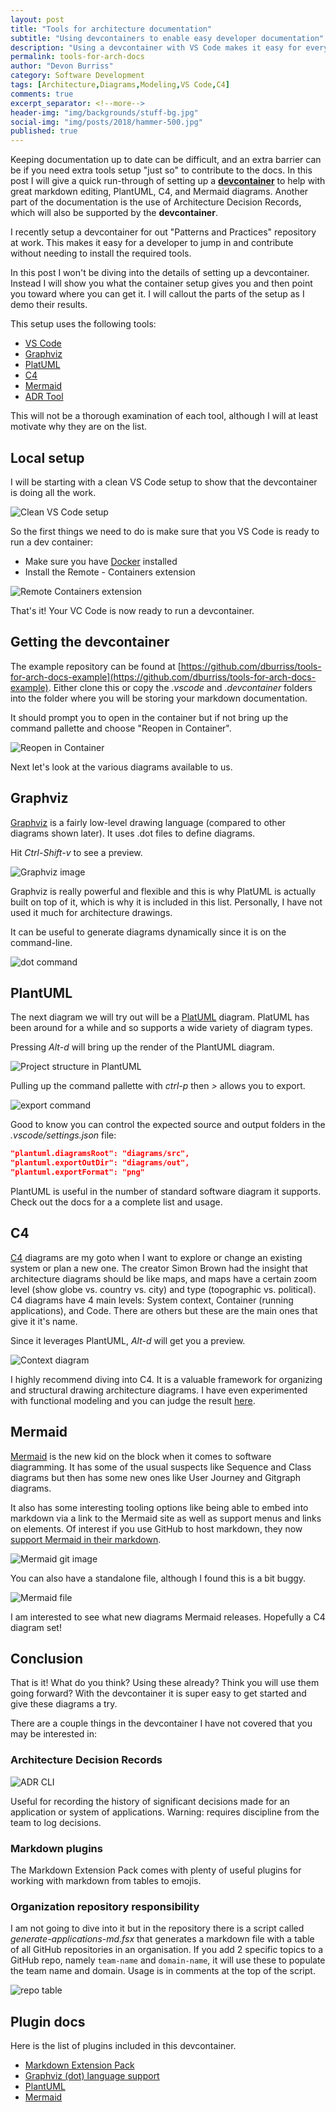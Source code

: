 ```yaml
---
layout: post
title: "Tools for architecture documentation"
subtitle: "Using devcontainers to enable easy developer documentation"
description: "Using a devcontainer with VS Code makes it easy for everyone to get up and running creating C4, PlantUML, and Mermaid diagrams. "
permalink: tools-for-arch-docs
author: "Devon Burriss"
category: Software Development
tags: [Architecture,Diagrams,Modeling,VS Code,C4]
comments: true
excerpt_separator: <!--more-->
header-img: "img/backgrounds/stuff-bg.jpg"
social-img: "img/posts/2018/hammer-500.jpg"
published: true
---
```

Keeping documentation up to date can be difficult, and an extra barrier can be if you need extra tools setup "just so" to contribute to the docs. In this post I will give a quick run-through of setting up a **[devcontainer](https://code.visualstudio.com/docs/remote/create-dev-container)** to help with great markdown editing, PlantUML, C4, and Mermaid diagrams. Another part of the documentation is the use of Architecture Decision Records, which will also be supported by the **devcontainer**.
<!--more-->
I recently setup a devcontainer for out "Patterns and Practices" repository at work. This makes it easy for a developer to jump in and contribute without needing to install the required tools.

In this post I won't be diving into the details of setting up a devcontainer. Instead I will show you what the container setup gives you and then point you toward where you can get it. I will callout the parts of the setup as I demo their results.

This setup uses the following tools:

- [VS Code](https://code.visualstudio.com/docs)
- [Graphviz](https://graphviz.org/)
- [PlatUML](https://plantuml.com)
- [C4](https://c4model.com/)
- [Mermaid](https://mermaid-js.github.io/)
- [ADR Tool](https://github.com/npryce/adr-tools/blob/master/INSTALL.md)

This will not be a thorough examination of each tool, although I will at least motivate why they are on the list. 

## Local setup

I will be starting with a clean VS Code setup to show that the devcontainer is doing all the work.

![Clean VS Code setup](../img/posts/2022/2022-05-23-21-01-51.png)

So the first things we need to do is make sure that you VS Code is ready to run a dev container:

- Make sure you have [Docker](https://www.docker.com/) installed
- Install the Remote - Containers extension

![Remote Containers extension](../img/posts/2022/2022-05-24-07-37-10.png)

That's it! Your VC Code is now ready to run a devcontainer.

## Getting the devcontainer

The example repository can be found at [https://github.com/dburriss/tools-for-arch-docs-example](https://github.com/dburriss/tools-for-arch-docs-example). Either clone this or copy the *.vscode* and *.devcontainer* folders into the folder where you will be storing your markdown documentation.

It should prompt you to open in the container but if not bring up the command pallette and choose "Reopen in Container".

![Reopen in Container](../img/posts/2022/2022-05-24-20-45-35.png)

Next let's look at the various diagrams available to us.

## Graphviz

[Graphviz](https://graphviz.org/) is a fairly low-level drawing language (compared to other diagrams shown later). It uses .dot files to define diagrams.

Hit *Ctrl-Shift-v* to see a preview.

![Graphviz image](../img/posts/2022/2022-05-24-21-54-54.png)

Graphviz is really powerful and flexible and this is why PlatUML is actually built on top of it, which is why it is included in this list. Personally, I have not used it much for architecture drawings.

It can be useful to generate diagrams dynamically since it is on the command-line.

![dot command](../img/posts/2022/2022-05-24-21-59-46.png)

## PlantUML

The next diagram we will try out will be a [PlatUML](https://plantuml.com) diagram. PlatUML has been around for a while and so supports a wide variety of diagram types.

Pressing *Alt-d* will bring up the render of the PlantUML diagram.

![Project structure in PlantUML](../img/posts/2022/2022-05-24-20-35-31.png)

Pulling up the command pallette with *ctrl-p* then *>* allows you to export.

![export command](../img/posts/2022/2022-05-25-19-49-54.png)

Good to know you can control the expected source and output folders in the *.vscode/settings.json* file:

```json
"plantuml.diagramsRoot": "diagrams/src",
"plantuml.exportOutDir": "diagrams/out",
"plantuml.exportFormat": "png"
```

PlantUML is useful in the number of standard software diagram it supports. Check out the docs for a a complete list and usage.

## C4

[C4](https://c4model.com/) diagrams are my goto when I want to explore or change an existing system or plan a new one. The creator Simon Brown had the insight that architecture diagrams should be like maps, and maps have a certain zoom level (show globe vs. country vs. city) and type (topographic vs. political). C4 diagrams have 4 main levels: System context, Container (running applications), and Code. There are others but these are the main ones that give it it's name.

Since it leverages PlantUML, *Alt-d* will get you a preview.

![Context diagram](../img/posts/2022/2022-05-25-08-55-01.png)

I highly recommend diving into C4. It is a valuable framework for organizing and structural drawing architecture diagrams. I have even experimented with functional modeling and you can judge the result [here](https://devonburriss.me/functional-modeling/).

## Mermaid

[Mermaid](https://mermaid-js.github.io/) is the new kid on the block when it comes to software diagramming. It has some of the usual suspects like Sequence and Class diagrams but then has some new ones like User Journey and Gitgraph diagrams.

It also has some interesting tooling options like being able to embed into markdown via a link to the Mermaid site as well as support menus and links on elements. Of interest if you use GitHub to host markdown, they now [support Mermaid in their markdown](https://github.blog/2022-02-14-include-diagrams-markdown-files-mermaid/).

![Mermaid git image](../img/posts/2022/2022-05-25-20-14-42.png)

You can also have a standalone file, although I found this is a bit buggy.

![Mermaid file](../img/posts/2022/2022-05-25-20-33-53.png)

I am interested to see what new diagrams Mermaid releases. Hopefully a C4 diagram set!

## Conclusion

That is it! What do you think? Using these already? Think you will use them going forward? With the devcontainer it is super easy to get started and give these diagrams a try.

There are a couple things in the devcontainer I have not covered that you may be interested in:

### Architecture Decision Records

![ADR CLI](../img/posts/2022/2022-05-25-20-43-46.png)

Useful for recording the history of significant decisions made for an application or system of applications. Warning: requires discipline from the team to log decisions.

### Markdown plugins

The Markdown Extension Pack comes with plenty of useful plugins for working with markdown from tables to emojis.

### Organization repository responsibility

I am not going to dive into it but in the repository there is a script called *generate-applications-md.fsx* that generates a markdown file with a table of all GitHub repositories in an organisation. If you add 2 specific topics to a GitHub repo, namely `team-name` and `domain-name`, it will use these to populate the team name and domain. Usage is in comments at the top of the script.

![repo table](../img/posts/2022/2022-05-25-21-28-43.png)

## Plugin docs

Here is the list of plugins included in this devcontainer.

- [Markdown Extension Pack](https://marketplace.visualstudio.com/items?itemName=bat67.markdown-extension-pack)
- [Graphviz (dot) language support](https://marketplace.visualstudio.com/items?itemName=joaompinto.vscode-graphviz)
- [PlantUML](https://marketplace.visualstudio.com/items?itemName=jebbs.plantuml)
- [Mermaid](https://marketplace.visualstudio.com/items?itemName=vstirbu.vscode-mermaid-preview)
